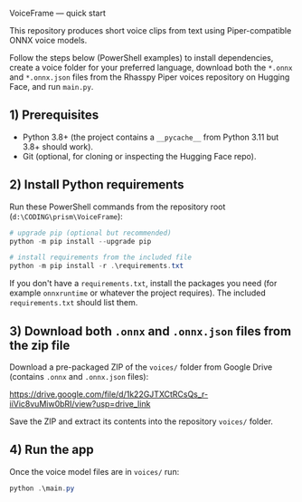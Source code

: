 VoiceFrame — quick start

This repository produces short voice clips from text using Piper-compatible ONNX voice models.

Follow the steps below (PowerShell examples) to install dependencies, create a voice folder for your preferred language, download both the `*.onnx` and `*.onnx.json` files from the Rhasspy Piper voices repository on Hugging Face, and run `main.py`.

## 1) Prerequisites

- Python 3.8+ (the project contains a `__pycache__` from Python 3.11 but 3.8+ should work).
- Git (optional, for cloning or inspecting the Hugging Face repo).

## 2) Install Python requirements

Run these PowerShell commands from the repository root (`d:\CODING\prism\VoiceFrame`):

```powershell
# upgrade pip (optional but recommended)
python -m pip install --upgrade pip

# install requirements from the included file
python -m pip install -r .\requirements.txt
```

If you don't have a `requirements.txt`, install the packages you need (for example `onnxruntime` or whatever the project requires). The included `requirements.txt` should list them.

## 3) Download both `.onnx` and `.onnx.json` files from the zip file

Download a pre-packaged ZIP of the `voices/` folder from Google Drive (contains `.onnx` and `.onnx.json` files):

https://drive.google.com/file/d/1k22GJTXCtRCsQs_r-iiVic8vuMiw0bRI/view?usp=drive_link

Save the ZIP and extract its contents into the repository `voices/` folder.

## 4) Run the app

Once the voice model files are in `voices/` run:

```powershell
python .\main.py
```
